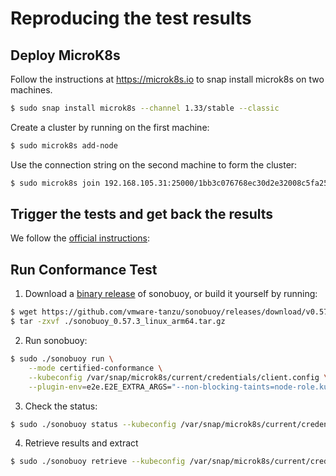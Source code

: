# Reproducing the test results

## Deploy MicroK8s

Follow the instructions at https://microk8s.io to snap install microk8s on two machines.
```sh
$ sudo snap install microk8s --channel 1.33/stable --classic
```

Create a cluster by running on the first machine:
```sh
$ sudo microk8s add-node
```

Use the connection string on the second machine to form the cluster:
```sh
$ sudo microk8s join 192.168.105.31:25000/1bb3c076768ec30d2e32008c5fa25280/4fdf48bafd2c --worker
``` 

## Trigger the tests and get back the results

We follow the [official instructions](https://github.com/cncf/k8s-conformance/blob/master/instructions.md):

## Run Conformance Test

1. Download a [binary release](https://github.com/heptio/sonobuoy/releases) of sonobuoy, or build it yourself by running:
```sh
$ wget https://github.com/vmware-tanzu/sonobuoy/releases/download/v0.57.3/sonobuoy_0.57.3_linux_arm64.tar.gz
$ tar -zxvf ./sonobuoy_0.57.3_linux_arm64.tar.gz
```

2. Run sonobuoy:
```sh
$ sudo ./sonobuoy run \
    --mode certified-conformance \
    --kubeconfig /var/snap/microk8s/current/credentials/client.config \
    --plugin-env=e2e.E2E_EXTRA_ARGS="--non-blocking-taints=node-role.kubernetes.io/controller --ginkgo.v"
```

3. Check the status:
```sh
$ sudo ./sonobuoy status --kubeconfig /var/snap/microk8s/current/credentials/client.config
```

4. Retrieve results and extract
```sh
$ sudo ./sonobuoy retrieve --kubeconfig /var/snap/microk8s/current/credentials/client.config
```
